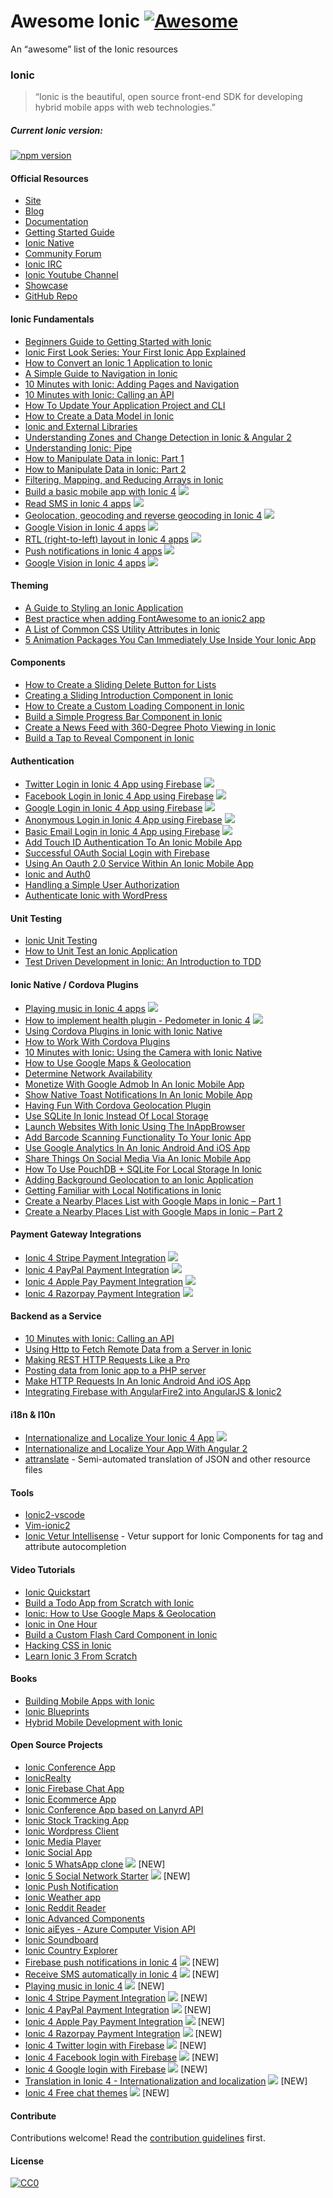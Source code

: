 Awesome Ionic [![Awesome](https://cdn.rawgit.com/sindresorhus/awesome/d7305f38d29fed78fa85652e3a63e154dd8e8829/media/badge.svg)](https://github.com/sindresorhus/awesome)
=========================================================================================================================================================================

An “awesome” list of the Ionic resources

### Ionic

> “Ionic is the beautiful, open source front-end SDK for developing hybrid mobile apps with web technologies.”

##### Current Ionic version:

[![npm version](https://badge.fury.io/js/ionic-framework.svg)](https://badge.fury.io/js/ionic-framework)

#### Official Resources

-   [Site](http://ionicframework.com/)
-   [Blog](http://blog.ionic.io/)
-   [Documentation](http://ionicframework.com/docs/v2/)
-   [Getting Started Guide](http://ionicframework.com/docs/v2/getting-started/)
-   [Ionic Native](https://github.com/driftyco/ionic-native/)
-   [Community Forum](http://forum.ionicframework.com/)
-   [Ionic IRC](http://webchat.freenode.net/?randomnick=1&channels=%23ionic&uio=d4)
-   [Ionic Youtube Channel](https://www.youtube.com/channel/UChYheBnVeCfhCmqZfCUdJQw)
-   [Showcase](http://showcase.ionicframework.com/)
-   [GitHub Repo](https://github.com/driftyco/ionic/)

#### Ionic Fundamentals

-   [Beginners Guide to Getting Started with Ionic](http://www.joshmorony.com/beginners-guide-to-getting-started-with-ionic-2/)
-   [Ionic First Look Series: Your First Ionic App Explained](http://www.joshmorony.com/ionic-2-first-look-series-your-first-ionic-2-app-explained/)
-   [How to Convert an Ionic 1 Application to Ionic](http://www.joshmorony.com/how-to-convert-an-ionic-1-application-to-ionic-2/)
-   [A Simple Guide to Navigation in Ionic](http://www.joshmorony.com/a-simple-guide-to-navigation-in-ionic-2/)
-   [10 Minutes with Ionic: Adding Pages and Navigation](http://blog.ionic.io/10-minutes-with-ionic-2-adding-pages-and-navigation/)
-   [10 Minutes with Ionic: Calling an API](http://blog.ionic.io/10-minutes-with-ionic-2-calling-an-api/)
-   [How To Update Your Application Project and CLI](http://www.gajotres.net/ionic-2-how-to-update-your-application-project-and-cli/)
-   [How to Create a Data Model in Ionic](http://www.joshmorony.com/how-to-create-a-data-model-in-ionic-2/)
-   [Ionic and External Libraries](http://mhartington.io/post/ionic2-external-libraries/)
-   [Understanding Zones and Change Detection in Ionic & Angular 2](http://www.joshmorony.com/understanding-zones-and-change-detection-in-ionic-2-angular-2/)
-   [Understanding Ionic: Pipe](http://mcgivery.com/understanding-ionic-2-pipe/)
-   [How to Manipulate Data in Ionic: Part 1](http://www.joshmorony.com/how-to-manipulate-data-in-ionic-2-part-1/)
-   [How to Manipulate Data in Ionic: Part 2](http://www.joshmorony.com/how-to-manipulate-data-in-ionic-2-part-2/)
-   [Filtering, Mapping, and Reducing Arrays in Ionic](https://www.youtube.com/watch?v=A-4CLa05tp0)
-   [Build a basic mobile app with Ionic 4](https://enappd.com/blog/how-to-create-an-ionic-4-app-for-beginners/13) ![](v4.png)
-   [Read SMS in Ionic 4 apps](https://enappd.com/blog/automatically-read-sms-in-ionic-4-apps/42) ![](v4.png)
-   [Geolocation, geocoding and reverse geocoding in Ionic 4](https://enappd.com/blog/using-geolocation-geocoding-and-reverse-geocoding-in-ionic-4/45) ![](v4.png)
-   [Google Vision in Ionic 4 apps](https://enappd.com/blog/implement-google-vision-in-ionic-4/43) ![](v4.png)
-   [RTL (right-to-left) layout in Ionic 4 apps](https://enappd.com/blog/rtl-right-to-left-use-in-ionic-4/50) ![](v4.png)
-   [Push notifications in Ionic 4 apps](https://enappd.com/blog/implement-ionic-4-firebase-push/34) ![](v4.png)
-   [Google Vision in Ionic 4 apps](https://enappd.com/blog/implement-google-vision-in-ionic-4/43) ![](v4.png)

#### Theming

-   [A Guide to Styling an Ionic Application](http://www.joshmorony.com/a-guide-to-styling-an-ionic-2-application/)
-   [Best practice when adding FontAwesome to an ionic2 app](http://luiscabrera.site/tech/2017/01/09/fontawesome-in-ionic2.html)
-   [A List of Common CSS Utility Attributes in Ionic](http://www.joshmorony.com/a-list-of-common-css-utility-attributes-in-ionic-2/)
-   [5 Animation Packages You Can Immediately Use Inside Your Ionic App](https://devdactic.com/5-animation-packages-ionic/)

#### Components

-   [How to Create a Sliding Delete Button for Lists](http://www.joshmorony.com/ionic-2-how-to-create-a-sliding-delete-button-for-lists/)
-   [Creating a Sliding Introduction Component in Ionic](http://www.joshmorony.com/creating-a-sliding-introduction-component-in-ionic-2/)
-   [How to Create a Custom Loading Component in Ionic](http://www.joshmorony.com/how-to-create-a-custom-loading-component-in-ionic-2/)
-   [Build a Simple Progress Bar Component in Ionic](http://www.joshmorony.com/build-a-simple-progress-bar-component-in-ionic-2/)
-   [Create a News Feed with 360-Degree Photo Viewing in Ionic](http://www.joshmorony.com/create-a-news-feed-with-360-degree-photo-viewing-in-ionic-2/)
-   [Build a Tap to Reveal Component in Ionic](https://www.joshmorony.com/build-a-tap-to-reveal-component-in-ionic-2/)

#### Authentication

-   [Twitter Login in Ionic 4 App using Firebase](https://enappd.com/blog/twitter-login-in-ionic-4-apps-using-firebase/24) ![](v4.png)
-   [Facebook Login in Ionic 4 App using Firebase](https://enappd.com/blog/facebook-login-in-ionic-4-apps-using-firebase/25) ![](v4.png)
-   [Google Login in Ionic 4 App using Firebase](https://enappd.com/blog/google-login-in-ionic-4-apps-using-firebase/39) ![](v4.png)
-   [Anonymous Login in Ionic 4 App using Firebase](https://enappd.com/blog/firebase-anonymous-login-in-ionic-4/37) ![](v4.png)
-   [Basic Email Login in Ionic 4 App using Firebase](https://enappd.com/blog/email-authentication-with-firebase-in-ionic-4/38) ![](v4.png)
-   [Add Touch ID Authentication To An Ionic Mobile App](https://www.thepolyglotdeveloper.com/2016/03/add-touch-id-authentication-ionic-2-mobile-app/)
-   [Successful OAuth Social Login with Firebase](http://www.gajotres.net/ionic-2-succesfull-oauth-social-login-with-firebase/)
-   [Using An Oauth 2.0 Service Within An Ionic Mobile App](https://www.thepolyglotdeveloper.com/2016/01/using-an-oauth-2-0-service-within-an-ionic-2-mobile-app/)
-   [Ionic and Auth0](http://blog.ionic.io/ionic-2-and-auth0/)
-   [Handling a Simple User Authorization](http://www.gajotres.net/ionic-2-handling-a-simple-user-authorization/)
-   [Authenticate Ionic with WordPress](https://auth0.com/authenticate/ionic2/wordpress)

#### Unit Testing

-   [Ionic Unit Testing](http://lathonez.github.io/2017/ionic-2-unit-testing/)
-   [How to Unit Test an Ionic Application](http://www.joshmorony.com/how-to-unit-test-an-ionic-2-application/)
-   [Test Driven Development in Ionic: An Introduction to TDD](https://www.joshmorony.com/test-driven-development-in-ionic-2-an-introduction-to-tdd/)

#### Ionic Native / Cordova Plugins

-   [Playing music in Ionic 4 apps](https://enappd.com/blog/spotify-like-music-in-ionic-4-apps/48) ![](v4.png)
-   [How to implement health plugin - Pedometer in Ionic 4](https://enappd.com/blog/best-fitness-plugins-for-ionic-4-how-to-use-pedometer/15) ![](v4.png)
-   [Using Cordova Plugins in Ionic with Ionic Native](http://www.joshmorony.com/using-cordova-plugins-in-ionic-2-with-ionic-native/)
-   [How to Work With Cordova Plugins](http://www.gajotres.net/ionic-2-how-to-use-cordova-plugins/)
-   [10 Minutes with Ionic: Using the Camera with Ionic Native](http://blog.ionic.io/10-minutes-with-ionic-2-using-the-camera-with-ionic-native/)
-   [How to Use Google Maps & Geolocation](http://www.joshmorony.com/ionic-2-how-to-use-google-maps-geolocation-video-tutorial/)
-   [Determine Network Availability](https://www.thepolyglotdeveloper.com/2016/01/determine-network-availability-in-an-ionic-2-mobile-app/)
-   [Monetize With Google Admob In An Ionic Mobile App](https://www.thepolyglotdeveloper.com/2016/02/monetize-google-admob-ionic-2-mobile-app/)
-   [Show Native Toast Notifications In An Ionic Mobile App](https://www.thepolyglotdeveloper.com/2016/01/show-native-toast-notifications-in-an-ionic-2-mobile-app/)
-   [Having Fun With Cordova Geolocation Plugin](http://www.gajotres.net/ionic-2-having-fun-with-cordova-geolocation-plugin/)
-   [Use SQLite In Ionic Instead Of Local Storage](https://www.thepolyglotdeveloper.com/2015/12/use-sqlite-in-ionic-2-instead-of-local-storage/)
-   [Launch Websites With Ionic Using The InAppBrowser](https://www.thepolyglotdeveloper.com/2016/01/launch-websites-with-ionic-2-using-the-inappbrowser/)
-   [Add Barcode Scanning Functionality To Your Ionic App](https://www.thepolyglotdeveloper.com/2016/02/add-barcode-scanning-functionality-to-your-ionic-2-app/)
-   [Use Google Analytics In An Ionic Android And iOS App](https://www.thepolyglotdeveloper.com/2016/03/use-google-analytics-in-an-ionic-2-android-and-ios-app/)
-   [Share Things On Social Media Via An Ionic Mobile App](https://www.thepolyglotdeveloper.com/2016/02/share-things-on-social-media-via-an-ionic-2-mobile-app/)
-   [How To Use PouchDB + SQLite For Local Storage In Ionic](http://gonehybrid.com/how-to-use-pouchdb-sqlite-for-local-storage-in-ionic-2/)
-   [Adding Background Geolocation to an Ionic Application](http://www.joshmorony.com/adding-background-geolocation-to-an-ionic-2-application/)
-   [Getting Familiar with Local Notifications in Ionic](http://www.joshmorony.com/getting-familiar-with-local-notifications-in-ionic-2/)
-   [Create a Nearby Places List with Google Maps in Ionic – Part 1](http://www.joshmorony.com/create-a-nearby-places-list-with-google-maps-in-ionic-2-part-1/)
-   [Create a Nearby Places List with Google Maps in Ionic – Part 2](http://www.joshmorony.com/create-a-nearby-places-list-with-google-maps-in-ionic-2-part-2/)

#### Payment Gateway Integrations

-   [Ionic 4 Stripe Payment Integration](https://enappd.com/blog/ionic-4-stripe-payment-integration-with-firebase-for-apps-and-pwa/17) ![](v4.png)
-   [Ionic 4 PayPal Payment Integration](https://enappd.com/blog/ionic-4-paypal-payment-integration-for-apps-and-pwa/16) ![](v4.png)
-   [Ionic 4 Apple Pay Payment Integration](https://enappd.com/blog/how-to-integrate-apple-pay-in-ionic-4-apps/21) ![](v4.png)
-   [Ionic 4 Razorpay Payment Integration](https://enappd.com/blog/how-to-integrate-razorpay-in-ionic-4-apps-and-pwa/20) ![](v4.png)

#### Backend as a Service

-   [10 Minutes with Ionic: Calling an API](http://blog.ionic.io/10-minutes-with-ionic-2-calling-an-api/)
-   [Using Http to Fetch Remote Data from a Server in Ionic](http://www.joshmorony.com/using-http-to-fetch-remote-data-from-a-server-in-ionic-2/)
-   [Making REST HTTP Requests Like a Pro](http://www.gajotres.net/ionic-2-making-rest-http-requests-like-a-pro/)
-   [Posting data from Ionic app to a PHP server](http://www.nikola-breznjak.com/blog/ionic2/posting-data-from-ionic-2-app/)
-   [Make HTTP Requests In An Ionic Android And iOS App](https://www.thepolyglotdeveloper.com/2016/01/make-http-requests-in-an-ionic-2-android-and-ios-app/)
-   [Integrating Firebase with AngularFire2 into AngularJS & Ionic2](http://www.clearlyinnovative.com/integrating-firebase-with-angularfire2-into-angularjs-ionic2)

#### i18n & l10n

-   [Internationalize and Localize Your Ionic 4 App](https://enappd.com/blog/how-to-translate-in-ionic-4-globalization-internationalization-and-localization/11) ![](v4.png)
-   [Internationalize and Localize Your App With Angular 2](http://www.gajotres.net/ionic-2-internationalize-and-localize-your-app-with-angular-2/)
-   [attranslate](https://github.com/fkirc/attranslate) - Semi-automated translation of JSON and other resource files

#### Tools

-   [Ionic2-vscode](https://marketplace.visualstudio.com/items?itemName=jgw9617.ionic2-vscode)
-   [Vim-ionic2](https://github.com/akz92/vim-ionic2)
-   [Ionic Vetur Intellisense](https://github.com/moduslabs/ionic/tree/master/packages/ionic-vetur) - Vetur support for Ionic Components for tag and attribute autocompletion

#### Video Tutorials

-   [Ionic Quickstart](https://www.udemy.com/ionic-2-quickstart/)
-   [Build a Todo App from Scratch with Ionic](http://www.joshmorony.com/build-a-todo-app-from-scratch-with-ionic-2-video-tutorial/)
-   [Ionic: How to Use Google Maps & Geolocation](http://www.joshmorony.com/ionic-2-how-to-use-google-maps-geolocation-video-tutorial/)
-   [Ionic in One Hour](http://courses.devdactic.com/courses/ionic-2-in-one-hour?product_id=104238)
-   [Build a Custom Flash Card Component in Ionic](https://www.youtube.com/watch?v=BKFQKywl_GM)
-   [Hacking CSS in Ionic](https://www.youtube.com/watch?v=sXFmkdhOEVc)
-   [Learn Ionic 3 From Scratch](https://www.youtube.com/watch?v=JcEGTektejA&list=PLYxzS__5yYQng-XnJhB21Jc7NW1OIaqct)

#### Books

-   [Building Mobile Apps with Ionic](https://www.joshmorony.com/building-mobile-apps-with-ionic-2/)
-   [Ionic Blueprints](https://www.packtpub.com/web-development/ionic-2-blueprints)
-   [Hybrid Mobile Development with Ionic](https://www.packtpub.com/application-development/hybrid-mobile-development-ionic)

#### Open Source Projects

-   [Ionic Conference App](https://github.com/driftyco/ionic-conference-app)
-   [IonicRealty](https://github.com/ccoenraets/ionic2-realty)
-   [Ionic Firebase Chat App](https://github.com/ionic2blueprints/firebase-chat)
-   [Ionic Ecommerce App](https://github.com/ionic2blueprints/ionic2-marketcloud)
-   [Ionic Conference App based on Lanyrd API](https://github.com/ionic2blueprints/conference-app)
-   [Ionic Stock Tracking App](https://github.com/ionic2blueprints/ionic2-stockmarket)
-   [Ionic Wordpress Client](https://github.com/ionic2blueprints/ionic2-wp-client)
-   [Ionic Media Player](https://github.com/ionic2blueprints/media-player)
-   [Ionic Social App](https://github.com/ionic2blueprints/social-app)
-   [Ionic 5 WhatsApp clone](https://github.com/thenaim/ionic-whatsapp-clone) ![](v4.png) \[NEW\]
-   [Ionic 5 Social Network Starter](https://github.com/thenaim/ion-tk-social-network) ![](v4.png) \[NEW\]
-   [Ionic Push Notification](https://github.com/aggarwalankush/ionic2-push-base)
-   [Ionic Weather app](https://github.com/aggarwalankush/ionic2-mosum)
-   [Ionic Reddit Reader](https://github.com/smartapant/ionic2-reddit-reader)
-   [Ionic Advanced Components](https://github.com/yannbf/ionic2-components)
-   [Ionic aiEyes - Azure Computer Vision API](https://github.com/brenopolanski/aiEyes)
-   [Ionic Soundboard](https://github.com/rkalis/ionic-soundboard)
-   [Ionic Country Explorer](https://github.com/SKempin/ionic-country-explorer)
-   [Firebase push notifications in Ionic 4](https://github.com/enappd/ionic-4-push) ![](v4.png) \[NEW\]
-   [Receive SMS automatically in Ionic 4](https://github.com/enappd/Ionic-4-sms-receive) ![](v4.png) \[NEW\]
-   [Playing music in Ionic 4](https://github.com/enappd/ionic-4-music) ![](v4.png) \[NEW\]
-   [Ionic 4 Stripe Payment Integration](https://github.com/enappd/ionic4-stripe) ![](v4.png) \[NEW\]
-   [Ionic 4 PayPal Payment Integration](https://github.com/enappd/ionic4-paypal) ![](v4.png) \[NEW\]
-   [Ionic 4 Apple Pay Payment Integration](https://github.com/enappd/ionic4-applepay) ![](v4.png) \[NEW\]
-   [Ionic 4 Razorpay Payment Integration](https://github.com/enappd/ionic4-razorpay) ![](v4.png) \[NEW\]
-   [Ionic 4 Twitter login with Firebase](https://github.com/enappd/Ionic-4-Twitter-auth) ![](v4.png) \[NEW\]
-   [Ionic 4 Facebook login with Firebase](https://github.com/enappd/ionic4-facebookAuth) ![](v4.png) \[NEW\]
-   [Ionic 4 Google login with Firebase](https://github.com/enappd/Ionic-4-google-auth) ![](v4.png) \[NEW\]
-   [Translation in Ionic 4 - Internationalization and localization](https://github.com/enappd/ionic4-i18n) ![](v4.png) \[NEW\]
-   [Ionic 4 Free chat themes](https://store.enappd.com/product/free-chat-themes-ionic4/) ![](v4.png) \[NEW\]

#### Contribute

Contributions welcome! Read the [contribution guidelines](CONTRIBUTING.md) first.

#### License

[![CC0](http://i.creativecommons.org/p/zero/1.0/88x31.png)](http://creativecommons.org/publicdomain/zero/1.0/)
